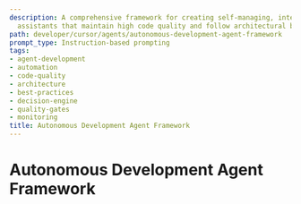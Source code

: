 ```yaml
---
description: A comprehensive framework for creating self-managing, intelligent coding
  assistants that maintain high code quality and follow architectural best practices.
path: developer/cursor/agents/autonomous-development-agent-framework
prompt_type: Instruction-based prompting
tags:
- agent-development
- automation
- code-quality
- architecture
- best-practices
- decision-engine
- quality-gates
- monitoring
title: Autonomous Development Agent Framework
---
```


# Autonomous Development Agent Framework 